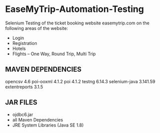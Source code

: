 # EaseMyTrip-Automation-Testing

Selenium Testing of the ticket booking website easemytrip.com on the following areas of the website:

*	Login
*	Registration
*	Hotels
*	Flights – One Way, Round Trip, Multi Trip

## MAVEN DEPENDENCIES 
opencsv 4.6
poi-ooxml 4.1.2
poi 4.1.2
testng 6.14.3
selenium-java 3.141.59
extentreports 3.1.5

## JAR FILES
* ojdbc6.jar
* all Maven Dependencies
* JRE System Libraries (Java SE 1.8)


